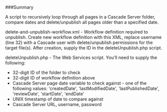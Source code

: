 ###Summary

A script to recursively loop through all pages in a Cascade Server folder, compare dates and delete/unpublish all pages older than
a specified date. 

delete-and-unpublish-workflow.xml - Workflow definition required to unpublish. Create new workflow definition with this XML, replace username (line 32) with a Cascade user with delete/unpublish permissions for the target file(s). After creation, supply the ID in the deleteUnpublish.php script.

deleteUnpublish.php - The Web Services script. You'll need to supply the following:
- 32-digit ID of the folder to check
- 32-digit ID of workflow definition above
- Cascade Server page date variable to check against - one of the following values: 'createdDate', 'lastModifiedDate', 'lastPublishedDate', 'reviewDate', 'startDate', 'endDate'
- UNIX timestamp of date to compare against
- Cascade Server URL, username, password
